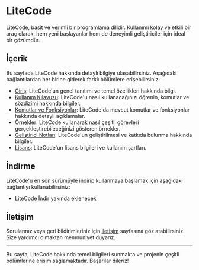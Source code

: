 # LiteCode

LiteCode, basit ve verimli bir programlama dilidir. Kullanımı kolay ve etkili bir araç olarak, hem yeni başlayanlar hem de deneyimli geliştiriciler için ideal bir çözümdür.

## İçerik

Bu sayfada LiteCode hakkında detaylı bilgiye ulaşabilirsiniz. Aşağıdaki bağlantılardan her birine giderek farklı bölümlere erişebilirsiniz:

- [Giriş](docs/introduction-tr.md): LiteCode'un genel tanıtımı ve temel özellikleri hakkında bilgi.
- [Kullanım Kılavuzu](docs/usage-tr.md): LiteCode'u nasıl kullanacağınızı öğrenin, komutlar ve sözdizimi hakkında bilgiler.
- [Komutlar ve Fonksiyonlar](docs/commands-tr.md): LiteCode'da mevcut komutlar ve fonksiyonlar hakkında detaylı açıklamalar.
- [Örnekler](docs/examples-tr.md): LiteCode kullanarak nasıl çeşitli görevleri gerçekleştirebileceğinizi gösteren örnekler.
- [Geliştirici Notları](docs/developer-notes-tr.md): LiteCode'un geliştirilmesi ve katkıda bulunma hakkında bilgiler.
- [Lisans](docs/license-tr.md): LiteCode'un lisans bilgileri ve kullanım şartları.

## İndirme

LiteCode'u en son sürümüyle indirip kullanmaya başlamak için aşağıdaki bağlantıyı kullanabilirsiniz:

- [LiteCode İndir](https://github.com/omer-dilek/litecode/releases/latest/download/litecode.zip) yakında eklenecek

## İletişim

Sorularınız veya geri bildirimleriniz için [iletişim](docs/contact-tr.md) sayfasına göz atabilirsiniz. Size yardımcı olmaktan memnuniyet duyarız.

---

Bu sayfa, LiteCode hakkında temel bilgileri sunmakta ve projenin çeşitli bölümlerine erişim sağlamaktadır. Başarılar dileriz!
